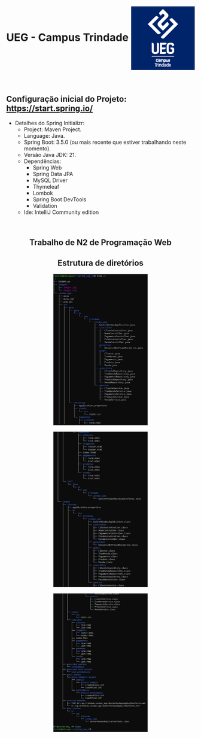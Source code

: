 <h1 align="center">UEG - Campus Trindade      <img src="./imagens/images.png" align="center"></h1><br>
<h2>Configuração inicial do Projeto: <a href="https://start.spring.io/">https://start.spring.io/</a></h2>
<ul>
  <li>Detalhes do Spring Initializr:
    <ul>
      <li>Project: Maven Project.</li>
      <li>Language: Java.</li>
      <li>Spring Boot: 3.5.0 (ou mais recente que estiver trabalhando neste momento).</li>
      <li>Versão Java JDK: 21.</li>
      <li>Dependências:
        <ul>
          <li>Spring Web</li>
          <li>Spring Data JPA</li>
          <li>MySQL Driver</li>
          <li>Thymeleaf</li>
          <li>Lombok</li>
          <li>Spring Boot DevTools</li>
          <li>Validation</li>
        </ul>
      </li>
      <li>Ide: IntelliJ Community edition</li>
    </ul>
  </li>
</ul>
<br>
<h2 align="center">Trabalho de N2 de Programação Web</h2>
<h2 align="center"><strong>Estrutura de diretórios</strong></h2>
<p align="center"><img src="./imagens/tree1.jpg"  style="width:50%;height:50%;"></p>
<p align="center"><img src="./imagens/tree2.jpg"  style="width:50%;height:50%;"></p>
<p align="center"><img src="./imagens/tree3.jpg"  style="width:50%;height:50%;"></p>
